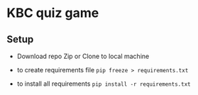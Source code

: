 # KBC quiz game

## Setup
- Download repo Zip or Clone to local machine
 
- to create requirements file
    ```pip freeze > requirements.txt```
    

- to install all requirements 
    ```pip install -r requirements.txt```
